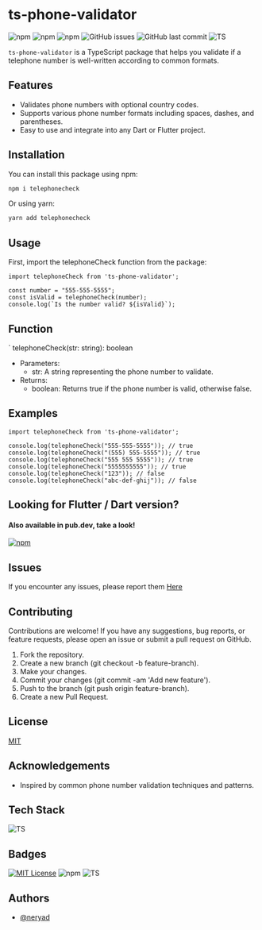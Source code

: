 # ts-phone-validator

![npm](https://img.shields.io/npm/v/telephonecheck)
![npm](https://img.shields.io/npm/l/telephonecheck)
![npm](https://img.shields.io/npm/dm/telephonecheck)
![GitHub issues](https://img.shields.io/github/issues/neryad/ts-phone-validator)
![GitHub last commit](https://img.shields.io/github/last-commit/neryad/ts-phone-validator)
![TS](https://shields.io/badge/TypeScript-3178C6?logo=TypeScript&logoColor=FFF&style=flat-square)

`ts-phone-validator` is a TypeScript package that helps you validate if a telephone number is well-written according to common formats.

## Features

- Validates phone numbers with optional country codes.
- Supports various phone number formats including spaces, dashes, and parentheses.
- Easy to use and integrate into any Dart or Flutter project.

## Installation

You can install this package using npm:

```bash
npm i telephonecheck
```

Or using yarn:

```bash
yarn add telephonecheck
```

## Usage

First, import the telephoneCheck function from the package:

```TS
import telephoneCheck from 'ts-phone-validator';

const number = "555-555-5555";
const isValid = telephoneCheck(number);
console.log(`Is the number valid? ${isValid}`);

```

## Function

` telephoneCheck(str: string): boolean

- Parameters:
  - str: A string representing the phone number to validate.
- Returns:
  - boolean: Returns true if the phone number is valid, otherwise false.

## Examples

```TS
import telephoneCheck from 'ts-phone-validator';

console.log(telephoneCheck("555-555-5555")); // true
console.log(telephoneCheck("(555) 555-5555")); // true
console.log(telephoneCheck("555 555 5555")); // true
console.log(telephoneCheck("5555555555")); // true
console.log(telephoneCheck("123")); // false
console.log(telephoneCheck("abc-def-ghij")); // false

```
## Looking for Flutter / Dart version? 
#### Also available in pub.dev, take a look! <br />
[![npm](
https://img.shields.io/badge/do__validator-blue.svg?logo=dart&logoColor=white)]([https://pub.dev/packages/do_validator](https://pub.dev/packages/telephone_check))


## Issues

If you encounter any issues, please report them [Here](https://github.com/neryad/ts-phone-validtor/issues)

## Contributing

Contributions are welcome! If you have any suggestions, bug reports, or feature requests, please open an issue or submit a pull request on GitHub.

1. Fork the repository.
2. Create a new branch (git checkout -b feature-branch).
3. Make your changes.
4. Commit your changes (git commit -am 'Add new feature').
5. Push to the branch (git push origin feature-branch).
6. Create a new Pull Request.

## License

[MIT](https://choosealicense.com/licenses/mit/)

## Acknowledgements

- Inspired by common phone number validation techniques and patterns.

## Tech Stack

![TS](https://shields.io/badge/TypeScript-3178C6?logo=TypeScript&logoColor=FFF&style=flat-square)

## Badges

[![MIT License](https://img.shields.io/badge/License-MIT-green.svg)](https://choosealicense.com/licenses/mit/)
![npm](https://img.shields.io/npm/v/telephonecheck)
![TS](https://shields.io/badge/TypeScript-3178C6?logo=TypeScript&logoColor=FFF&style=flat-square)

## Authors

- [@neryad](https://github.com/neryad)
